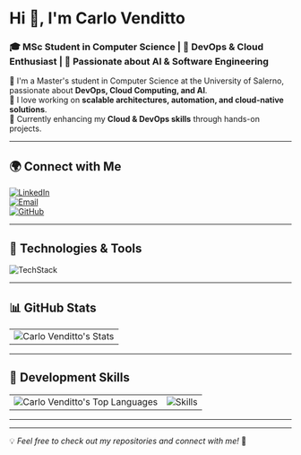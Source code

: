 # Hi 👋, I'm Carlo Venditto

### 🎓 MSc Student in Computer Science | 🚀 DevOps & Cloud Enthusiast | 🧠 Passionate about AI & Software Engineering

🔹 I'm a Master's student in Computer Science at the University of Salerno, passionate about **DevOps, Cloud Computing, and AI**.  
🔹 I love working on **scalable architectures, automation, and cloud-native solutions**.  
🔹 Currently enhancing my **Cloud & DevOps skills** through hands-on projects.

---

## 🌍 Connect with Me
[![LinkedIn](https://img.shields.io/badge/LinkedIn-Carlo_Venditto-0072B1?logo=linkedin&logoColor=white)](https://linkedin.com/in/carlo-venditto-9324a02b6)  
[![Email](https://img.shields.io/badge/Email-Carlo_Venditto-D14836?logo=gmail&logoColor=white)](mailto:carlovenditto28@gmail.com)  
[![GitHub](https://img.shields.io/badge/GitHub-Carlo_Venditto-181717?logo=github&logoColor=white)](https://github.com/carlovend)  

---

## 🚀 Technologies & Tools
![TechStack](https://skillicons.dev/icons?i=aws,docker,kubernetes,linux,python,java,bash,git,github,mongodb,mysql,vscode,pycharm,latex,idea)

---

## 📊 GitHub Stats
<table>
  <tr>
    <td>
      <img src="https://github-readme-stats.vercel.app/api?username=carlovend&theme=react&show_icons=true&hide_border=true&count_private=true" alt="Carlo Venditto's Stats">
    </td>
  </tr>
</table>

---

## 🚀 Development Skills
<table>
  <tr>
    <td>
      <img src="https://github-readme-stats.vercel.app/api/top-langs/?username=carlovend&theme=react&show_icons=true&hide_border=true&layout=compact" alt="Carlo Venditto's Top Languages">
    </td>
    <td>
      <img src="https://skillicons.dev/icons?i=py,pytorch,flask,js,react,java,html,css,docker,kubernetes,aws,linux,bash,mongodb,mysql" alt="Skills">
    </td>
  </tr>
</table>

---

---

💡 *Feel free to check out my repositories and connect with me!* 🚀
